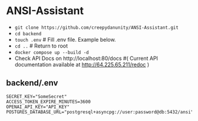 # ANSI-Assistant

- `git clone https://github.com/creepydanunity/ANSI-Assistant.git`
- `cd backend`
- `touch .env` # Fill .env file. Example below.
- `cd ..` # Return to root
- `docker compose up --build -d`
- Check API Docs on http://localhost:80/docs #( Current API documentation available at http://64.225.65.211/redoc )

## backend/.env
```text
SECRET_KEY="SomeSecret"
ACCESS_TOKEN_EXPIRE_MINUTES=3600
OPENAI_API_KEY="API_KEY"
POSTGRES_DATABASE_URL="postgresql+asyncpg://user:password@db:5432/ansi"
```
